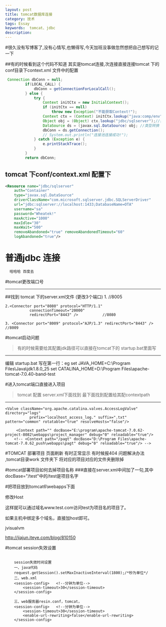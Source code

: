 ```yaml
---
layout: post
title: tomcat数据库连接
category: 技术
tags: Essay
keywords:  tomcat、jdbc
description: 
---
```


#很久没有写博客了,没有心情写,也懒得写,今天加班没事做忽然想把自己想写的记一下

##有的时候看到这个代码不知道 其实是tomcat连接,次连接直接连接tomcat 下的   conf目录下context.xml 文件中的配置

```java
 Connection dbConn = null;
		 if(LOCAL_CALL) {
			 dbConn = getConnectionForLocalCall();
		 } else {
			 try {
				 Context initCtx = new InitialContext();
				 if (initCtx == null)
					 throw new Exception("不能获取Context!");
				 Context ctx = (Context) initCtx.lookup("java:comp/env");
				 Object obj = (Object) ctx.lookup("jdbc/sqlserver");//获取连接池对象
				 DataSource ds = (javax.sql.DataSource) obj; //类型转换
				 dbConn = ds.getConnection();
				 // System.out.println("连接池连接成功!");
			 } catch (Exception e) {
				 e.printStackTrace();
			 }
		 }
		 return dbConn;

```

## tomcat 下conf/context.xml 配置下
```xml 
<Resource name="jdbc/sqlserver" 
	auth="Container" 
	type="javax.sql.DataSource" 
	driverClassName="com.microsoft.sqlserver.jdbc.SQLServerDriver" 
	url="jdbc:sqlserver://localhost:1433;DatabaseName=OTA" 
	username="sa" 
	password="Wheatek!"
	maxActive="1000" 
	maxIdle="30" 
	maxWait="500"
	removeAbandoned="true" removeAbandonedTimeout="60" 
	logAbandoned="true"/>
```


# 普通jdbc 连接

```JAVA
  哈哈哈 百度去

```


#tomcat更改端口号 

-------
##找到 tomcat 下的server.xml文件 (更改3个端口)
	1.<Server port="8005" shutdown="SHUTDOWN">	//8005
		
	2.<Connector port="8080" protocol="HTTP/1.1"
               connectionTimeout="20000"
               redirectPort="8443" /> 			//8080
               
    3. <Connector port="8009" protocol="AJP/1.3" redirectPort="8443" /> //8009 
   
   
#tomcat启动问题
>有的时候需要给其配置jdk路径可以直接在tomcat下的 	startup.bat里面写

-------
编辑 startup.bat
写在第一行：eg
set JAVA_HOME=C:\Program Files\Java\jdk1.8.0_25 
set CATALINA_HOME=D:\Program Files\apache-tomcat-7.0.40-band-test
    


#进入tomcat端口直接进入项目   
>tomcat 配置  server.xml下面找到   最下面找到配置给其配contextpath
----------
	<Valve className="org.apache.catalina.valves.AccessLogValve" directory="logs"  
               prefix="localhost_access_log." suffix=".txt" pattern="common" rotatable="true" resolveHosts="false"/>
		 
		 <Context path="" docBase="E:\program\apache-tomcat-7.0.62-project-8082\webapps\project_manager" debug="0" reloadable="true"/>	
		<!-- <Context path="/pagt" docBase="D:\Program Files\apache-tomcat-7.0.62_push\webapps\pagt" debug="0" reloadable="true"/> -->

#TOMCAT 部署项目 页面刷新 有时正常显示 有时候报404 
	问题解决办法 ,tomcat目录work 文件夹下 将对应的项目对应的文件夹删除掉

#tomcat部署项目如何去掉项目名称
###直接在server.xml中<Host></Host>间加了一句<Context path="" docBase="/fts" debug="0" reloadable="true"/>,其中docBase="/test"中的/test是项目名字


#把项目放到tomcat6\webapps下面

修改Host

<Host name="www.test.com"  debug="0" appBase="webapps" unpackWARs="true" autoDeploy="true" xmlValidation="false" xmlNamespaceAware="false"> 

<Context path="/" docBase="/test"  debug="0" reloadable="true"></Context> 

</Host> 

这样就可以通过域名www.test.com访问test为项目名的项目了。

如果主机中绑定多个域名，直接加host即可。


jvisualvm

http://jiajun.iteye.com/blog/810150


#tomcat session失效设置
```

	session失效时间设置  
	一、java代码  
	request.getSession().setMaxInactiveInterval(1800);/*秒为单位*/    
	二、web.xml  
	<session-config>   <!--分钟为单位-->  
	    <session-timeout>30</session-timeout>  
	</session-config>  
	  
	三、web服务器resin.conf，tomcat，  
	<session-config>   <!--分钟为单位-->  
	    <session-timeout>30</session-timeout>  
	    <enable-url-rewriting>false</enable-url-rewriting>  
	</session-config>  

```